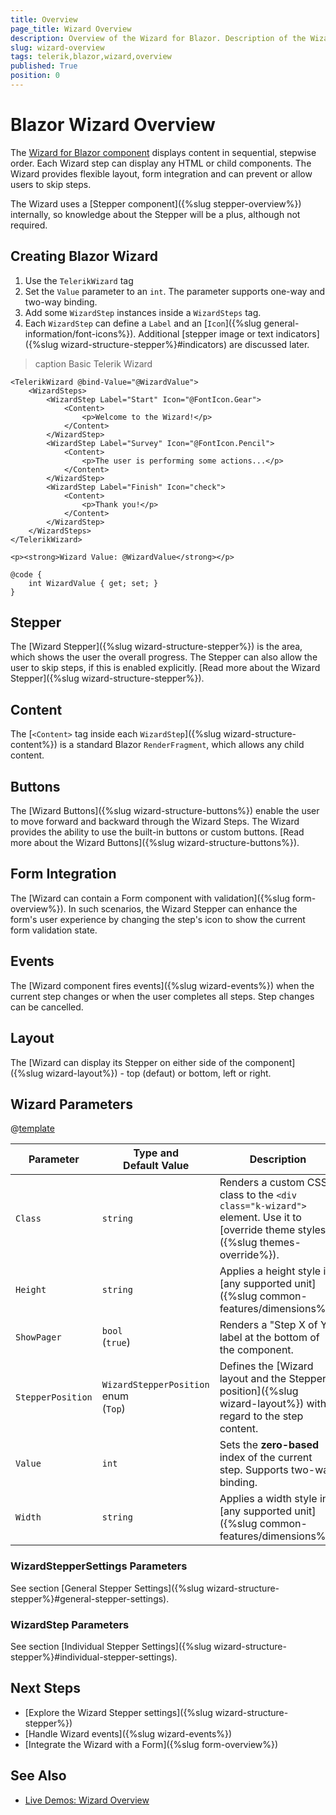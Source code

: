 ```yaml
---
title: Overview
page_title: Wizard Overview
description: Overview of the Wizard for Blazor. Description of the Wizard features.
slug: wizard-overview
tags: telerik,blazor,wizard,overview
published: True
position: 0
---
```


# Blazor Wizard Overview

The <a href = "https://www.telerik.com/blazor-ui/wizard" target="_blank">Wizard for Blazor component</a> displays content in sequential, stepwise order. Each Wizard step can display any HTML or child components. The Wizard provides flexible layout, form integration and can prevent or allow users to skip steps.

The Wizard uses a [Stepper component]({%slug stepper-overview%}) internally, so knowledge about the Stepper will be a plus, although not required.

## Creating Blazor Wizard

1. Use the `TelerikWizard` tag
1. Set the `Value` parameter to an `int`. The parameter supports one-way and two-way binding.
1. Add some `WizardStep` instances inside a `WizardSteps` tag.
1. Each `WizardStep` can define a `Label` and an [`Icon`]({%slug general-information/font-icons%}). Additional [stepper image or text indicators]({%slug wizard-structure-stepper%}#indicators) are discussed later.

>caption Basic Telerik Wizard

````CSHTML
<TelerikWizard @bind-Value="@WizardValue">
    <WizardSteps>
        <WizardStep Label="Start" Icon="@FontIcon.Gear">
            <Content>
                <p>Welcome to the Wizard!</p>
            </Content>
        </WizardStep>
        <WizardStep Label="Survey" Icon="@FontIcon.Pencil">
            <Content>
                <p>The user is performing some actions...</p>
            </Content>
        </WizardStep>
        <WizardStep Label="Finish" Icon="check">
            <Content>
                <p>Thank you!</p>
            </Content>
        </WizardStep>
    </WizardSteps>
</TelerikWizard>

<p><strong>Wizard Value: @WizardValue</strong></p>

@code {
    int WizardValue { get; set; }
}
````

## Stepper

The [Wizard Stepper]({%slug wizard-structure-stepper%}) is the area, which shows the user the overall progress. The Stepper can also allow the user to skip steps, if this is enabled explicitly. [Read more about the Wizard Stepper]({%slug wizard-structure-stepper%}).

## Content

The [`<Content>` tag inside each `WizardStep`]({%slug wizard-structure-content%}) is a standard Blazor `RenderFragment`, which allows any child content.

## Buttons

The [Wizard Buttons]({%slug wizard-structure-buttons%}) enable the user to move forward and backward through the Wizard Steps. The Wizard provides the ability to use the built-in buttons or custom buttons. [Read more about the Wizard Buttons]({%slug wizard-structure-buttons%}).

## Form Integration

The [Wizard can contain a Form component with validation]({%slug form-overview%}). In such scenarios, the Wizard Stepper can enhance the form's user experience by changing the step's icon to show the current form validation state.

## Events

The [Wizard component fires events]({%slug wizard-events%}) when the current step changes or when the user completes all steps. Step changes can be cancelled.

## Layout

The [Wizard can display its Stepper on either side of the component]({%slug wizard-layout%}) - top (defaut) or bottom, left or right.

## Wizard Parameters

@[template](/_contentTemplates/common/parameters-table-styles.md#table-layout)

| Parameter | Type and Default&nbsp;Value | Description |
| --- | --- | --- |
| `Class` | `string` | Renders a custom CSS class to the `<div class="k-wizard">` element. Use it to [override theme styles]({%slug themes-override%}). |
| `Height` | `string` | Applies a height style in [any supported unit]({%slug common-features/dimensions%}). |
| `ShowPager` | `bool` <br /> (`true`) | Renders a "Step X of Y" label at the bottom of the component. |
| `StepperPosition` | `WizardStepperPosition` enum <br /> (`Top`) | Defines the [Wizard layout and the Stepper position]({%slug wizard-layout%}) with regard to the step content. |
| `Value` | `int` | Sets the **zero-based** index of the current step. Supports two-way binding. |
| `Width` | `string` | Applies a width style in [any supported unit]({%slug common-features/dimensions%}). |

### WizardStepperSettings Parameters

See section [General Stepper Settings]({%slug wizard-structure-stepper%}#general-stepper-settings).

### WizardStep Parameters

See section [Individual Stepper Settings]({%slug wizard-structure-stepper%}#individual-stepper-settings).

## Next Steps

* [Explore the Wizard Stepper settings]({%slug wizard-structure-stepper%})
* [Handle Wizard events]({%slug wizard-events%})
* [Integrate the Wizard with a Form]({%slug form-overview%})

## See Also

* [Live Demos: Wizard Overview](https://demos.telerik.com/blazor-ui/wizard/overview)
